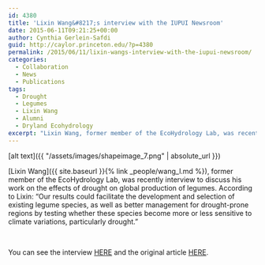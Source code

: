 ```yaml
---
id: 4380
title: 'Lixin Wang&#8217;s interview with the IUPUI Newsroom'
date: 2015-06-11T09:21:25+00:00
author: Cynthia Gerlein-Safdi
guid: http://caylor.princeton.edu/?p=4380
permalink: /2015/06/11/lixin-wangs-interview-with-the-iupui-newsroom/
categories:
  - Collaboration
  - News
  - Publications
tags:
  - Drought
  - Legumes
  - Lixin Wang
  - Alumni
  - Dryland Ecohydrology
excerpt: "Lixin Wang, former member of the EcoHydrology Lab, was recently interview to discuss his work on the effects of drought on global production of legumes."
---
```

[alt text]({{ "/assets/images/shapeimage_7.png" | absolute_url }})

[Lixin Wang]({{ site.baseurl }}{% link _people/wang_l.md %}), former member of the EcoHydrology Lab, was recently interview to discuss his work on the effects of drought on global production of legumes. <!--more-->According to Lixin: &#8220;Our results could facilitate the development and selection of existing legume species, as well as better management for drought-prone regions by testing whether these species become more or less sensitive to climate variations, particularly drought.&#8221;

&nbsp;

You can see the interview <a href="http://news.iupui.edu/releases/2015/06/legumes-drought-research-wang.shtml" target="_blank">HERE</a> and the original article <a href="http://journals.plos.org/plosone/article?id=10.1371/journal.pone.0127401" target="_blank">HERE</a>.